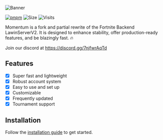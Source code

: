 ![Banner](https://i.ibb.co/bgZWZT0/B07-DF3-FC-D2-E7-4-AD5-9935-04-C441-BDFEBD.png)

[![pnpm](https://img.shields.io/badge/maintained%20with-pnpm-cc00ff.svg?style=for-the-badge&logo=pnpm)](https://pnpm.io/) 
![Size](https://img.shields.io/github/repo-size/Nexus-FN/Momentum?label=Size&style=for-the-badge)
![Visits](https://komarev.com/ghpvc/?username=Nexus-FN&style=for-the-badge)

Momentum is a fork and partial rewrite of the Fortnite Backend LawinServerV2. It is designed to enhance stability, offer production-ready features, and be blazingly fast. 🔥

Join our discord at https://discord.gg/7njfwrAqTd

## Features

- [x] Super fast and lightweight
- [x] Robust account system
- [x] Easy to use and set up
- [x] Customizable
- [x] Frequently updated
- [x] Tournament support

## Installation

Follow the [installation guide](https://docs.nexusfn.net) to get started.
